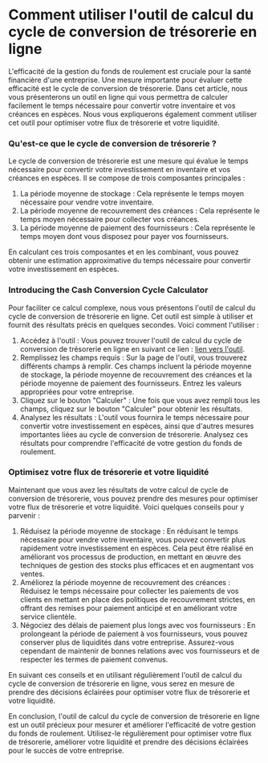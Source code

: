 Comment utiliser l'outil de calcul du cycle de conversion de trésorerie en ligne
================================================================================

L'efficacité de la gestion du fonds de roulement est cruciale pour la santé financière d'une entreprise. Une mesure importante pour évaluer cette efficacité est le cycle de conversion de trésorerie. Dans cet article, nous vous présenterons un outil en ligne qui vous permettra de calculer facilement le temps nécessaire pour convertir votre inventaire et vos créances en espèces. Nous vous expliquerons également comment utiliser cet outil pour optimiser votre flux de trésorerie et votre liquidité.

### Qu'est-ce que le cycle de conversion de trésorerie ?

Le cycle de conversion de trésorerie est une mesure qui évalue le temps nécessaire pour convertir votre investissement en inventaire et vos créances en espèces. Il se compose de trois composantes principales :

1. La période moyenne de stockage : Cela représente le temps moyen nécessaire pour vendre votre inventaire.
2. La période moyenne de recouvrement des créances : Cela représente le temps moyen nécessaire pour collecter vos créances.
3. La période moyenne de paiement des fournisseurs : Cela représente le temps moyen dont vous disposez pour payer vos fournisseurs.

En calculant ces trois composantes et en les combinant, vous pouvez obtenir une estimation approximative du temps nécessaire pour convertir votre investissement en espèces.

### Introducing the Cash Conversion Cycle Calculator

Pour faciliter ce calcul complexe, nous vous présentons l'outil de calcul du cycle de conversion de trésorerie en ligne. Cet outil est simple à utiliser et fournit des résultats précis en quelques secondes. Voici comment l'utiliser :

1. Accédez à l'outil : Vous pouvez trouver l'outil de calcul du cycle de conversion de trésorerie en ligne en suivant ce lien : [lien vers l'outil](https://www.onlinecalculatorsfree.com/fr/financial/cash-conversion-cycle-calculator.html).
2. Remplissez les champs requis : Sur la page de l'outil, vous trouverez différents champs à remplir. Ces champs incluent la période moyenne de stockage, la période moyenne de recouvrement des créances et la période moyenne de paiement des fournisseurs. Entrez les valeurs appropriées pour votre entreprise.
3. Cliquez sur le bouton "Calculer" : Une fois que vous avez rempli tous les champs, cliquez sur le bouton "Calculer" pour obtenir les résultats.
4. Analysez les résultats : L'outil vous fournira le temps nécessaire pour convertir votre investissement en espèces, ainsi que d'autres mesures importantes liées au cycle de conversion de trésorerie. Analysez ces résultats pour comprendre l'efficacité de votre gestion du fonds de roulement.

### Optimisez votre flux de trésorerie et votre liquidité

Maintenant que vous avez les résultats de votre calcul de cycle de conversion de trésorerie, vous pouvez prendre des mesures pour optimiser votre flux de trésorerie et votre liquidité. Voici quelques conseils pour y parvenir :

1. Réduisez la période moyenne de stockage : En réduisant le temps nécessaire pour vendre votre inventaire, vous pouvez convertir plus rapidement votre investissement en espèces. Cela peut être réalisé en améliorant vos processus de production, en mettant en œuvre des techniques de gestion des stocks plus efficaces et en augmentant vos ventes.
2. Améliorez la période moyenne de recouvrement des créances : Réduisez le temps nécessaire pour collecter les paiements de vos clients en mettant en place des politiques de recouvrement strictes, en offrant des remises pour paiement anticipé et en améliorant votre service clientèle.
3. Négociez des délais de paiement plus longs avec vos fournisseurs : En prolongeant la période de paiement à vos fournisseurs, vous pouvez conserver plus de liquidités dans votre entreprise. Assurez-vous cependant de maintenir de bonnes relations avec vos fournisseurs et de respecter les termes de paiement convenus.

En suivant ces conseils et en utilisant régulièrement l'outil de calcul du cycle de conversion de trésorerie en ligne, vous serez en mesure de prendre des décisions éclairées pour optimiser votre flux de trésorerie et votre liquidité.

En conclusion, l'outil de calcul du cycle de conversion de trésorerie en ligne est un outil précieux pour mesurer et améliorer l'efficacité de votre gestion du fonds de roulement. Utilisez-le régulièrement pour optimiser votre flux de trésorerie, améliorer votre liquidité et prendre des décisions éclairées pour le succès de votre entreprise.